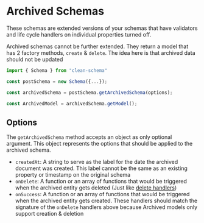 # Archived Schemas

These schemas are extended versions of your schemas that have validators and life cycle handlers on individual properties turned off.

Archived schemas cannot be further extended. They return a model that has 2 factory methods, `create` & `delete`. The idea here is that archived data should not be updated

```ts
import { Schema } from "clean-schema"

const postSchema = new Schema({...});

const archivedSchema = postSchema.getArchivedSchema(options);

const ArchivedModel = archivedSchema.getModel();
```

## Options

The `getArchivedSchema` method accepts an object as only optional argument. This object represents the options that should be applied to the archived schema.

- `createdAt`: A string to serve as the label for the date the archived document was created. This label cannot be the same as an existing property or timestamp on the original schema
- `onDelete`: A function or an array of functions that would be triggered when the archived entity gets deleted (Just like [delete handlers](./definition/life-cycles.md#ondelete))
- `onSuccess`: A function or an array of functions that would be triggered when the archived entity gets created. These handlers should match the signature of the `onDelete` handlers above because Archived models only support creation & deletion
